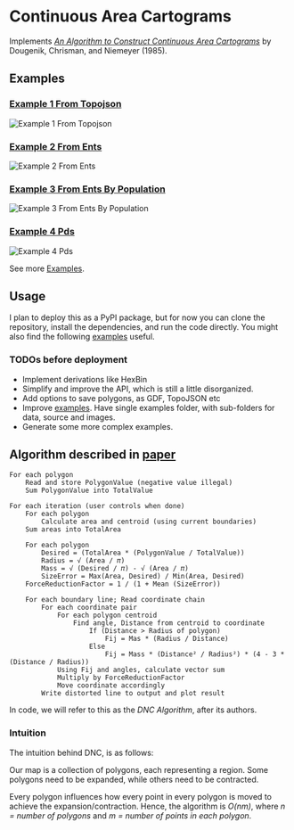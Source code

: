 # Continuous Area Cartograms

Implements *[An Algorithm to Construct Continuous Area Cartograms](paper.pdf)* by Dougenik, Chrisman, and Niemeyer (1985).

## Examples

### [Example 1 From Topojson](examples/example_1_from_topojson)

![Example 1 From Topojson](examples/example_1_from_topojson/output/animated.gif)

### [Example 2 From Ents](examples/example_2_from_ents)

![Example 2 From Ents](examples/example_2_from_ents/output/animated.gif)

### [Example 3 From Ents By Population](examples/example_3_from_ents_by_population)

![Example 3 From Ents By Population](examples/example_3_from_ents_by_population/output/animated.gif)

### [Example 4 Pds](examples/example_4_pds)

![Example 4 Pds](examples/example_4_pds/output/animated.gif)

See more [Examples](README.examples.long.md).

## Usage

I plan to deploy this as a PyPI package, but for now you can clone the repository, install the dependencies, and run the code directly. You might also find the following [examples](examples) useful.

### TODOs before deployment

* Implement derivations like HexBin
* Simplify and improve the API, which is still a little disorganized.
* Add options to save polygons, as GDF, TopoJSON etc
* Improve [examples](src/cac/examples). Have single examples folder, with sub-folders for data, source and images.
* Generate some more complex examples.

## Algorithm described in [paper](paper.pdf)

```pseudocode
For each polygon
    Read and store PolygonValue (negative value illegal)
    Sum PolygonValue into TotalValue
 
For each iteration (user controls when done)
    For each polygon
        Calculate area and centroid (using current boundaries)
    Sum areas into TotalArea
    
    For each polygon
        Desired = (TotalArea * (PolygonValue / TotalValue))
        Radius = √ (Area / 𝜋)
        Mass = √ (Desired / 𝜋) - √ (Area / 𝜋)
        SizeError = Max(Area, Desired) / Min(Area, Desired)
    ForceReductionFactor = 1 / (1 + Mean (SizeError))

    For each boundary line; Read coordinate chain
        For each coordinate pair
            For each polygon centroid
                Find angle, Distance from centroid to coordinate
                    If (Distance > Radius of polygon)
                        Fij = Mas * (Radius / Distance)
                    Else
                        Fij = Mass * (Distance² / Radius²) * (4 - 3 * (Distance / Radius))
            Using Fij and angles, calculate vector sum
            Multiply by ForceReductionFactor
            Move coordinate accordingly
        Write distorted line to output and plot result
```

In code, we will refer to this as the *DNC Algorithm*, after its authors.

### Intuition

The intuition behind DNC, is as follows:

Our map is a collection of polygons, each representing a region. Some polygons need to be expanded, while others need to be contracted.

Every polygon influences how every point in every polygon is moved to achieve the expansion/contraction. Hence, the algorithm is *O(nm)*, where *n = number of polygons* and *m = number of points in each polygon*.
